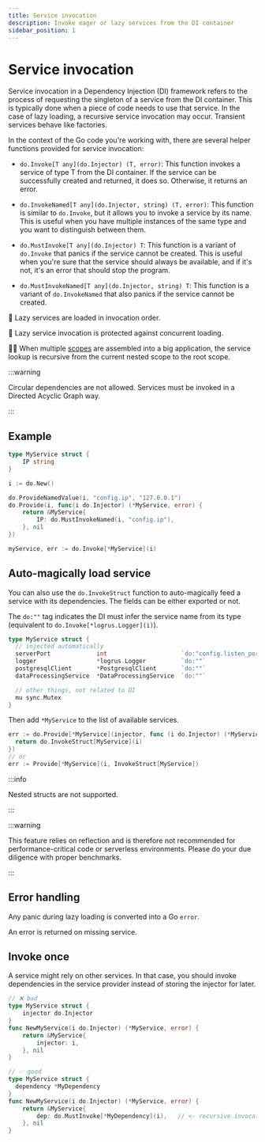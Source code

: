 ```yaml
---
title: Service invocation
description: Invoke eager or lazy services from the DI container
sidebar_position: 1
---
```


# Service invocation

Service invocation in a Dependency Injection (DI) framework refers to the process of requesting the singleton of a service from the DI container. This is typically done when a piece of code needs to use that service. In the case of lazy loading, a recursive service invocation may occur. Transient services behave like factories.

In the context of the Go code you're working with, there are several helper functions provided for service invocation:

- `do.Invoke[T any](do.Injector) (T, error)`: This function invokes a service of type T from the DI container. If the service can be successfully created and returned, it does so. Otherwise, it returns an error.

- `do.InvokeNamed[T any](do.Injector, string) (T, error)`: This function is similar to `do.Invoke`, but it allows you to invoke a service by its name. This is useful when you have multiple instances of the same type and you want to distinguish between them.

- `do.MustInvoke[T any](do.Injector) T`: This function is a variant of `do.Invoke` that panics if the service cannot be created. This is useful when you're sure that the service should always be available, and if it's not, it's an error that should stop the program.

- `do.MustInvokeNamed[T any](do.Injector, string) T`: This function is a variant of `do.InvokeNamed` that also panics if the service cannot be created.

🚀 Lazy services are loaded in invocation order.

🐎 Lazy service invocation is protected against concurrent loading.

🧙‍♂️ When multiple [scopes](../scopes/scope.md) are assembled into a big application, the service lookup is recursive from the current nested scope to the root scope.

:::warning

Circular dependencies are not allowed. Services must be invoked in a Directed Acyclic Graph way.

:::


## Example

```go
type MyService struct {
    IP string
}

i := do.New()

do.ProvideNamedValue(i, "config.ip", "127.0.0.1")
do.Provide(i, func(i do.Injector) (*MyService, error) {
    return &MyService{
        IP: do.MustInvokeNamed(i, "config.ip"),
    }, nil
})

myService, err := do.Invoke[*MyService](i)
```

## Auto-magically load service

You can also use the `do.InvokeStruct` function to auto-magically feed a service with its dependencies. The fields can be either exported or not.

The `do:""` tag indicates the DI must infer the service name from its type (equivalent to `do.Invoke[*logrus.Logger](i)`).

```go
type MyService struct {
  // injected automatically
  serverPort             int                     `do:"config.listen_port"`
  logger                 *logrus.Logger          `do:""`
  postgresqlClient       *PostgresqlClient       `do:""`
  dataProcessingService  *DataProcessingService  `do:""`

  // other things, not related to DI
  mu sync.Mutex
}
```

Then add `*MyService` to the list of available services.

```go
err := do.Provide[*MyService](injector, func (i do.Injector) (*MyService, error) {
  return do.InvokeStruct[MyService](i)
})
// or
err := Provide[*MyService](i, InvokeStruct[MyService])
```

:::info

Nested structs are not supported.

:::

:::warning

This feature relies on reflection and is therefore not recommended for performance-critical code or serverless environments. Please do your due diligence with proper benchmarks.

:::

## Error handling

Any panic during lazy loading is converted into a Go `error`.

An error is returned on missing service.

## Invoke once

A service might rely on other services. In that case, you should invoke dependencies in the service provider instead of storing the injector for later.

```go
// ❌ bad
type MyService struct {
    injector do.Injector
}
func NewMyService(i do.Injector) (*MyService, error) {
    return &MyService{
        injector: i,
    }, nil
}

// ✅ good
type MyService struct {
  dependency *MyDependency
}
func NewMyService(i do.Injector) (*MyService, error) {
    return &MyService{
        dep: do.MustInvoke[*MyDependency](i),   // <- recursive invocation on service construction
    }, nil
}
```

